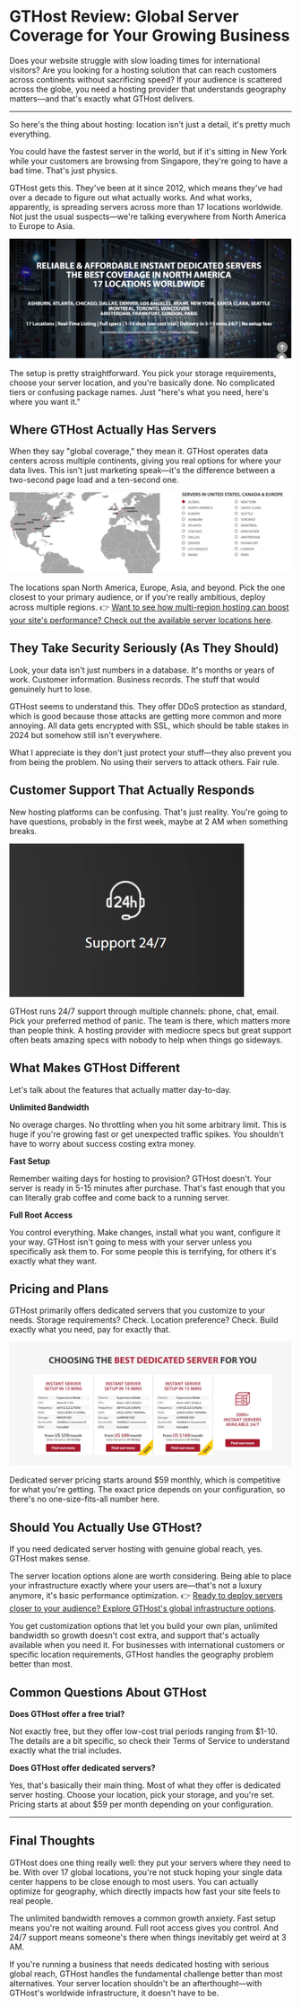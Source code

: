 # GTHost Review: Global Server Coverage for Your Growing Business

Does your website struggle with slow loading times for international visitors? Are you looking for a hosting solution that can reach customers across continents without sacrificing speed? If your audience is scattered across the globe, you need a hosting provider that understands geography matters—and that's exactly what GTHost delivers.

---

So here's the thing about hosting: location isn't just a detail, it's pretty much everything.

You could have the fastest server in the world, but if it's sitting in New York while your customers are browsing from Singapore, they're going to have a bad time. That's just physics.

GTHost gets this. They've been at it since 2012, which means they've had over a decade to figure out what actually works. And what works, apparently, is spreading servers across more than 17 locations worldwide. Not just the usual suspects—we're talking everywhere from North America to Europe to Asia.

![GTHost homepage showing global server infrastructure](image/96753631.webp)

The setup is pretty straightforward. You pick your storage requirements, choose your server location, and you're basically done. No complicated tiers or confusing package names. Just "here's what you need, here's where you want it."

## Where GTHost Actually Has Servers

When they say "global coverage," they mean it. GTHost operates data centers across multiple continents, giving you real options for where your data lives. This isn't just marketing speak—it's the difference between a two-second page load and a ten-second one.

![GTHost data center locations worldwide](image/639406432707.webp)

The locations span North America, Europe, Asia, and beyond. Pick the one closest to your primary audience, or if you're really ambitious, deploy across multiple regions. 👉 [Want to see how multi-region hosting can boost your site's performance? Check out the available server locations here](https://cp.gthost.com/en/join/72c7e6b2fc118929f9ede2978f008806).

## They Take Security Seriously (As They Should)

Look, your data isn't just numbers in a database. It's months or years of work. Customer information. Business records. The stuff that would genuinely hurt to lose.

GTHost seems to understand this. They offer DDoS protection as standard, which is good because those attacks are getting more common and more annoying. All data gets encrypted with SSL, which should be table stakes in 2024 but somehow still isn't everywhere.

What I appreciate is they don't just protect your stuff—they also prevent you from being the problem. No using their servers to attack others. Fair rule.

## Customer Support That Actually Responds

New hosting platforms can be confusing. That's just reality. You're going to have questions, probably in the first week, maybe at 2 AM when something breaks.

![GTHost customer support interface](image/66107368878584.webp)

GTHost runs 24/7 support through multiple channels: phone, chat, email. Pick your preferred method of panic. The team is there, which matters more than people think. A hosting provider with mediocre specs but great support often beats amazing specs with nobody to help when things go sideways.

## What Makes GTHost Different

Let's talk about the features that actually matter day-to-day.

**Unlimited Bandwidth**

No overage charges. No throttling when you hit some arbitrary limit. This is huge if you're growing fast or get unexpected traffic spikes. You shouldn't have to worry about success costing extra money.

**Fast Setup**

Remember waiting days for hosting to provision? GTHost doesn't. Your server is ready in 5-15 minutes after purchase. That's fast enough that you can literally grab coffee and come back to a running server.

**Full Root Access**

You control everything. Make changes, install what you want, configure it your way. GTHost isn't going to mess with your server unless you specifically ask them to. For some people this is terrifying, for others it's exactly what they want.

## Pricing and Plans

GTHost primarily offers dedicated servers that you customize to your needs. Storage requirements? Check. Location preference? Check. Build exactly what you need, pay for exactly that.

![GTHost hosting plan options](image/68512205706859.webp)

Dedicated server pricing starts around $59 monthly, which is competitive for what you're getting. The exact price depends on your configuration, so there's no one-size-fits-all number here.

## Should You Actually Use GTHost?

If you need dedicated server hosting with genuine global reach, yes. GTHost makes sense.

The server location options alone are worth considering. Being able to place your infrastructure exactly where your users are—that's not a luxury anymore, it's basic performance optimization. 👉 [Ready to deploy servers closer to your audience? Explore GTHost's global infrastructure options](https://cp.gthost.com/en/join/72c7e6b2fc118929f9ede2978f008806).

You get customization options that let you build your own plan, unlimited bandwidth so growth doesn't cost extra, and support that's actually available when you need it. For businesses with international customers or specific location requirements, GTHost handles the geography problem better than most.

## Common Questions About GTHost

**Does GTHost offer a free trial?**

Not exactly free, but they offer low-cost trial periods ranging from $1-10. The details are a bit specific, so check their Terms of Service to understand exactly what the trial includes.

**Does GTHost offer dedicated servers?**

Yes, that's basically their main thing. Most of what they offer is dedicated server hosting. Choose your location, pick your storage, and you're set. Pricing starts at about $59 per month depending on your configuration.

---

## Final Thoughts

GTHost does one thing really well: they put your servers where they need to be. With over 17 global locations, you're not stuck hoping your single data center happens to be close enough to most users. You can actually optimize for geography, which directly impacts how fast your site feels to real people.

The unlimited bandwidth removes a common growth anxiety. Fast setup means you're not waiting around. Full root access gives you control. And 24/7 support means someone's there when things inevitably get weird at 3 AM.

If you're running a business that needs dedicated hosting with serious global reach, GTHost handles the fundamental challenge better than most alternatives. Your server location shouldn't be an afterthought—with GTHost's worldwide infrastructure, it doesn't have to be.
